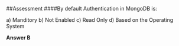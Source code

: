 ##Assessment
####By default Authentication in MongoDB is:

a) Manditory
b) Not Enabled
c) Read Only
d) Based on the Operating System

**Answer B**